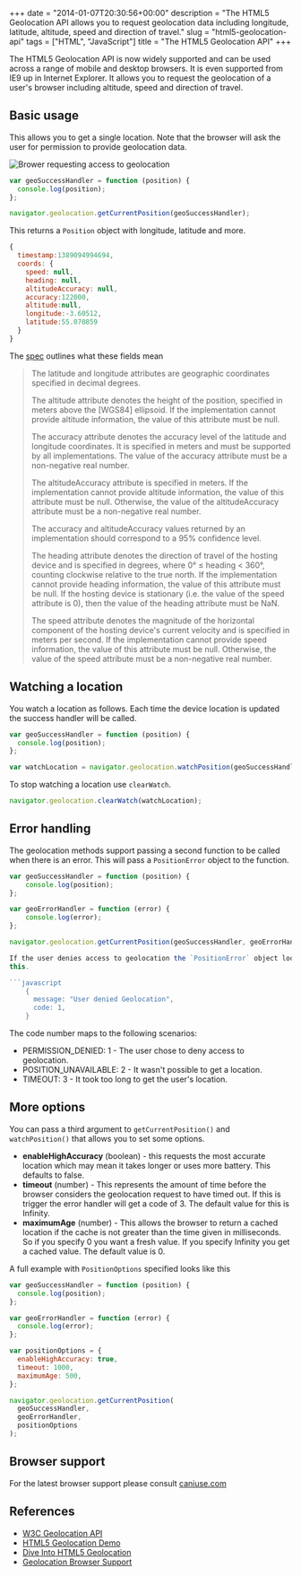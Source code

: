 +++
date = "2014-01-07T20:30:56+00:00"
description = "The HTML5 Geolocation API allows you to request geolocation data including longitude, latitude, altitude, speed and direction of travel."
slug = "html5-geolocation-api"
tags = ["HTML", "JavaScript"]
title = "The HTML5 Geolocation API"
+++

The HTML5 Geolocation API is now widely supported and can be used across a range
of mobile and desktop browsers. It is even supported from IE9 up in Internet
Explorer. It allows you to request the geolocation of a user's browser including
altitude, speed and direction of travel.

## Basic usage

This allows you to get a single location. Note that the browser will ask the
user for permission to provide geolocation data.

![Brower requesting access to geolocation][5]

```javascript
var geoSuccessHandler = function (position) {
  console.log(position);
};

navigator.geolocation.getCurrentPosition(geoSuccessHandler);
```

This returns a `Position` object with longitude, latitude and more.

```javascript
{
  timestamp:1389094994694,
  coords: {
    speed: null,
    heading: null,
    altitudeAccuracy: null,
    accuracy:122000,
    altitude:null,
    longitude:-3.60512,
    latitude:55.070859
  }
}
```

The [spec][1] outlines what these fields mean

> The latitude and longitude attributes are geographic coordinates specified in
> decimal degrees.
>
> The altitude attribute denotes the height of the position, specified in meters
> above the [WGS84] ellipsoid. If the implementation cannot provide altitude
> information, the value of this attribute must be null.
>
> The accuracy attribute denotes the accuracy level of the latitude and
> longitude coordinates. It is specified in meters and must be supported by all
> implementations. The value of the accuracy attribute must be a non-negative
> real number.
>
> The altitudeAccuracy attribute is specified in meters. If the implementation
> cannot provide altitude information, the value of this attribute must be null.
> Otherwise, the value of the altitudeAccuracy attribute must be a non-negative
> real number.
>
> The accuracy and altitudeAccuracy values returned by an implementation should
> correspond to a 95% confidence level.
>
> The heading attribute denotes the direction of travel of the hosting device
> and is specified in degrees, where 0° ≤ heading < 360°, counting clockwise
> relative to the true north. If the implementation cannot provide heading
> information, the value of this attribute must be null. If the hosting device
> is stationary (i.e. the value of the speed attribute is 0), then the value of
> the heading attribute must be NaN.
>
> The speed attribute denotes the magnitude of the horizontal component of the
> hosting device's current velocity and is specified in meters per second. If
> the implementation cannot provide speed information, the value of this
> attribute must be null. Otherwise, the value of the speed attribute must be a
> non-negative real number.

## Watching a location

You watch a location as follows. Each time the device location is updated the
success handler will be called.

```javascript
var geoSuccessHandler = function (position) {
  console.log(position);
};

var watchLocation = navigator.geolocation.watchPosition(geoSuccessHandler);
```

To stop watching a location use `clearWatch`.

```javascript
navigator.geolocation.clearWatch(watchLocation);
```

## Error handling

The geolocation methods support passing a second function to be called when
there is an error. This will pass a `PositionError` object to the function.

````javascript
var geoSuccessHandler = function (position) {
    console.log(position);
};

var geoErrorHandler = function (error) {
    console.log(error);
};

navigator.geolocation.getCurrentPosition(geoSuccessHandler, geoErrorHandler);

If the user denies access to geolocation the `PositionError` object looks like
this.

```javascript
    {
      message: "User denied Geolocation",
      code: 1,
    }
````

The code number maps to the following scenarios:

- PERMISSION_DENIED: 1 - The user chose to deny access to geolocation.
- POSITION_UNAVAILABLE: 2 - It wasn't possible to get a location.
- TIMEOUT: 3 - It took too long to get the user's location.

## More options

You can pass a third argument to `getCurrentPosition()` and `watchPosition()`
that allows you to set some options.

- <strong>enableHighAccuracy</strong> (boolean) - this requests the most
  accurate location which may mean it takes longer or uses more battery. This
  defaults to false.
- <strong>timeout</strong> (number) - This represents the amount of time before
  the browser considers the geolocation request to have timed out. If this is
  trigger the error handler will get a code of 3. The default value for this is
  Infinity.
- <strong>maximumAge</strong> (number) - This allows the browser to return a
  cached location if the cache is not greater than the time given in
  milliseconds. So if you specify 0 you want a fresh value. If you specify
  Infinity you get a cached value. The default value is 0.

A full example with `PositionOptions` specified looks like this

```javascript
var geoSuccessHandler = function (position) {
  console.log(position);
};

var geoErrorHandler = function (error) {
  console.log(error);
};

var positionOptions = {
  enableHighAccuracy: true,
  timeout: 1000,
  maximumAge: 500,
};

navigator.geolocation.getCurrentPosition(
  geoSuccessHandler,
  geoErrorHandler,
  positionOptions
);
```

## Browser support

For the latest browser support please consult [caniuse.com][4]

## References

- [W3C Geolocation API][1]
- [HTML5 Geolocation Demo][2]
- [Dive Into HTML5 Geolocation][3]
- [Geolocation Browser Support][4]

[1]: http://www.w3.org/TR/geolocation-API/
[2]: http://html5demos.com/geo
[3]: http://diveintohtml5.info/geolocation.html
[4]: http://caniuse.com/#feat=geolocation
[5]: /images/articles/geolocation-permission.png
